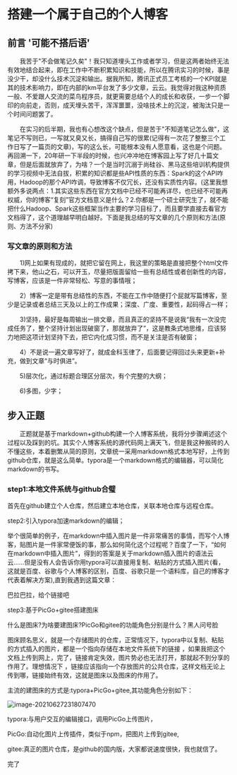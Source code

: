 # 搭建一个属于自己的个人博客

## 前言 '可能不搭后语'

&emsp;&emsp;我苦于"不会做笔记久矣"！我只知道埋头工作或者学习，但是这两者始终无法有效地结合起来，即在工作中不断积累知识和技能，所以在腾讯实习的时候，事是没少干，却没什么技术沉淀和输出。据我所知，腾讯正式员工考核的一个KPI就是其的技术影响力，即在内部的km平台发了多少文章，云云。我觉得对我这种资质一般、不爱跟人交流的菜鸟程序员，就更需要总结个人的成长和收获，一步一个脚印的向前走，否则，成天埋头苦干，浑浑噩噩，没啥技术上的沉淀，被淘汰只是一个时间问题罢了。

&emsp;&emsp;在实习的后半期，我也有心想改这个缺点，但是苦于"不知道笔记怎么做"，这笔记不写则已，一写就又臭又长，搞得自己写的很累(记得有一次花了整整三个工作日写了一篇页的文章)，写的这么长，可能根本没有人愿意看，这也是个问题。再回溯一下，20年研一下半段的时候，也兴冲冲地在博客园上写了好几十篇文章，但是后面就放弃了，为啥？一个是当时沉溺于尚硅谷、黑马这些培训机构提供的学习视频中无法自拔，积累的知识都是些API性质的东西：Spark的这个API咋用，Hadoop的那个API咋调，导致博客不仅冗长，还没有实质性内容。(这里我想额外多说两点：1.其实这些东西在官方文档中已经不可能再详尽，也已经不可能再权威，你的博客“复刻”官方文档意义是什么？2.你都是一个硕士研究生了，就不能把什么Hadoop、Spark这些框架当作主要的学习目标了，而且要学直接去看官方文档得了，这个道理越早明白越好。下面是我总结的写文章的几个原则和方法(原则、方法不分家)

### 写文章的原则和方法

&emsp;&emsp;1)网上如果有现成的，就把它留在网上，我这里的策略是直接把整个html文件拷下来，他山之石，可以开玉，尽量把版面留给一些有总结性或者创新性的内容，写博客，应该是一件非常轻松、写意的事情哦；

&emsp;&emsp;2）博客一定是带有总结性的东西，不能在工作中随便打个屁就写篇博客，至少是记录或者总结三天及以上的工作成果；深度、广度、重要性，起码得占一样；

&emsp;&emsp;3)坚持，最好是每周输出一排文章，而且真正的坚持不是说我“我有一次没完成任务了，整个坚持计划出现破窗了，那就放弃了”，这是教条式地思维，应该努力地把这项计划坚持下去，把它内化成习惯，而不是关注是否有破窗；

&emsp;&emsp;4）不是说一遍文章写好了，就成金科玉律了，后面要记得回过头来更新+补充，做到文章“与时俱进”。

&emsp;&emsp;5)层次化，通过标题合理区分层次，有个完整的大纲；

&emsp;&emsp;6)多图，少字；

## 步入正题

&emsp;&emsp;正题就是基于markdown+github构建一个人博客系统，我将分步骤阐述这个过程以及踩到的坑。其实个人博客系统的源代码网上满天飞，但是我这种搬砖的人不懂这些，本着删繁从简的原则，文章统一采用markdown格式本地写好，上传到github仓库，就是这么简单。typora是一个markdown格式的编辑器，可以简化markdown的书写。

### step1:本地文件系统与github合璧

首先在github建立个人仓库，然后建立本地仓库，关联本地仓库与远程仓库。

step2:引入typora加速markdown的编辑；

举个很简单的例子，在markdown中插入图片是一件非常痛苦的事情，而写个人博客，贴图片是一件家常便饭的事，那么如何简化这个过程呢？百度了一下，“如何在markdown中插入图片”，得到的答案是关于markdown插入图片的语法云云......但是没有人会告诉你用typora可以直接用复制、粘贴的方式插入图片(看，这就是百度、谷歌与个人博客的区别，百度、谷歌只是一个语料库，自己的博客才代表着解决方案),直到我遇到这篇文章：

巴拉巴拉，给个链接吧

step3:基于PicGo+gitee搭建图床

什么是图床?为啥要建图床?PicGo和gitee的功能角色分别是什么？黑人问号脸

图床顾名思义，就是一个存储图片的仓库，正常情况下，typora中以复制、粘贴的方式插入的图片，都是一个指向存储在本地文件系统下的链接 ，如果我把这个文档上传到网上，完了，链接肯定失效，图片势必也无法打开，那就起不到分享的作用了。理想情况下 ，链接应该指向一个存放图片的公共仓库，这样文档无论上传到哪，链接始终有效，这就是图床以及图床的作用了。

主流的建图床的方式是:typora+PicGo+gitee,其功能角色分别如下：

![image-20210627231807470](https://gitee.com/xinyuanchen/image_collection/raw/master/image-20210627231807470.png)




typora:与用户交互的编辑接口，调用PicGo上传图片，

PicGo:自动化图片上传插件，类似于npm，把图片上传到gitee,

gitee:真正的图片仓库，是github的国内版，大家都说速度很快，我也就信了。



完了



